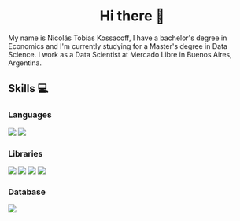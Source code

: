 <h1 align="center">Hi there 👋</h1>

My name is Nicolás Tobías Kossacoff, I have a bachelor's degree in Economics and I'm currently studying for a Master's degree in Data Science. I work as a Data Scientist at Mercado Libre in Buenos Aires, Argentina.

## Skills 💻
<h3> Languages </h3>
<span> 
  <img src="https://img.shields.io/badge/python-3670A0?style=for-the-badge&logo=python&logoColor=ffdd54">
  <img src="https://img.shields.io/badge/r-%23276DC3.svg?style=for-the-badge&logo=r&logoColor=white">
</span>

<h3> Libraries </h3>
<span> 
  <img src="https://img.shields.io/badge/pandas-%23150458.svg?style=for-the-badge&logo=pandas&logoColor=white">
  <img src="https://img.shields.io/badge/numpy-%23013243.svg?style=for-the-badge&logo=numpy&logoColor=white">
  <img src="https://img.shields.io/badge/Matplotlib-%23ffffff.svg?style=for-the-badge&logo=Matplotlib&logoColor=black">
  <img src="https://img.shields.io/badge/Plotly-%233F4F75.svg?style=for-the-badge&logo=plotly&logoColor=white">
</span>

<h3> Database </h3>
<span> 
  <img src="https://img.shields.io/badge/mysql-4479A1.svg?style=for-the-badge&logo=mysql&logoColor=white">
<span>
